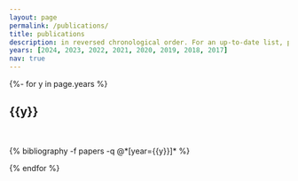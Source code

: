 ```yaml
---
layout: page
permalink: /publications/
title: publications
description: in reversed chronological order. For an up-to-date list, please see my <a href='https://scholar.google.com/citations?user=39Jo6ZoAAAAJ&hl=en'>google scholar page</a>.
years: [2024, 2023, 2022, 2021, 2020, 2019, 2018, 2017]
nav: true
---
```

<!-- _pages/publications.md -->
<div class="publications">

{%- for y in page.years %}
  <h2 class="year">{{y}}</h2>
  <p style="margin-top:50px">
  {% bibliography -f papers -q @*[year={{y}}]* %}
  </p>
{% endfor %}

</div>
